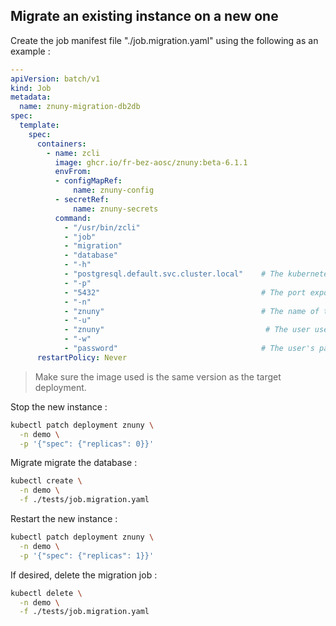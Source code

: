 ## Migrate an existing instance on a new one

Create the job manifest file "./job.migration.yaml" using the following as an example :

```yaml
---
apiVersion: batch/v1
kind: Job
metadata:
  name: znuny-migration-db2db
spec:
  template:
    spec:
      containers:
        - name: zcli
          image: ghcr.io/fr-bez-aosc/znuny:beta-6.1.1
          envFrom:
          - configMapRef:
              name: znuny-config
          - secretRef:
              name: znuny-secrets
          command:
            - "/usr/bin/zcli"
            - "job"
            - "migration"
            - "database"
            - "-h"
            - "postgresql.default.svc.cluster.local"    # The kubernetes domain of the remote database
            - "-p"
            - "5432"                                    # The port exposed by the kubernetes service
            - "-n"
            - "znuny"                                   # The name of the remote database
            - "-u"
            - "znuny"                                    # The user used for the remote connection
            - "-w"
            - "password"                                # The user's password used for the remote connection
      restartPolicy: Never
```

> Make sure the image used is the same version as the target deployment.

Stop the new instance :

```bash
kubectl patch deployment znuny \
  -n demo \
  -p '{"spec": {"replicas": 0}}'
```

Migrate migrate the database :

```bash
kubectl create \
  -n demo \
  -f ./tests/job.migration.yaml
```

Restart the new instance :

```bash
kubectl patch deployment znuny \
  -n demo \
  -p '{"spec": {"replicas": 1}}'
```

If desired, delete the migration job :

```bash
kubectl delete \
  -n demo \
  -f ./tests/job.migration.yaml
```
